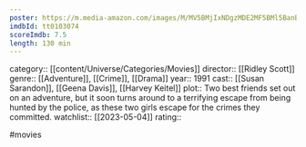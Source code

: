 ```yaml
---
poster: https://m.media-amazon.com/images/M/MV5BMjIxNDgzMDE2MF5BMl5BanBnXkFtZTcwNzY5NTk1NA@@._V1_SX300.jpg
imdbId: tt0103074
scoreImdb: 7.5
length: 130 min
---
```


category:: [[content/Universe/Categories/Movies]]
director:: [[Ridley Scott]]
genre:: [[Adventure]], [[Crime]], [[Drama]]
year:: 1991
cast:: [[Susan Sarandon]], [[Geena Davis]], [[Harvey Keitel]]
plot:: Two best friends set out on an adventure, but it soon turns around to a terrifying escape from being hunted by the police, as these two girls escape for the crimes they committed.
watchlist:: [[2023-05-04]]
rating::

#movies 

